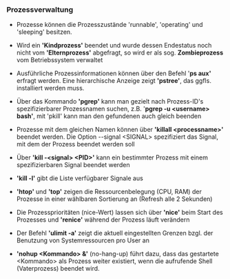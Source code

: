 ### Prozessverwaltung

* Prozesse können die Prozesszustände 'runnable', 'operating' und 'sleeping' besitzen.

* Wird ein **'Kindprozess'** beendet und wurde dessen Endestatus noch nicht vom **'Elternprozess'** abgefragt, so wird er als sog. **Zombieprozess** vom Betriebssystem verwaltet

* Ausführliche Prozessinformationen können über den Befehl '**ps aux'** erfragt werden. Eine hierarchische Anzeige zeigt **'pstree'**, das ggfls. installiert werden muss.

* Über das Kommando **'pgrep'** kann man gezielt nach Prozess-ID's spezifizierbarer Prozessnamen suchen, z.B. '**pgrep -u &lt;username&gt; bash'**, mit 'pkill' kann man den gefundenen auch gleich beenden

* Prozesse mit dem gleichen Namen können über **'killall &lt;processname&gt;'** beendet werden. Die Option --signal &lt;SIGNAL&gt; spezifiziert das Signal, mit dem der Prozess beendet werden soll

* Über **'kill -&lt;signal&gt; &lt;PID&gt;'** kann ein bestimmter Prozess mit einem spezifizierbaren Signal beendet werden

* **'kill -l'** gibt die Liste verfügbarer Signale aus

* **'htop'** und **'top'** zeigen die Ressourcenbelegung \(CPU, RAM\) der Prozesse in einer wählbaren Sortierung an \(Refresh alle 2 Sekunden\)

* Die Prozessprioritäten \(nice-Wert\) lassen sich über **'nice'** beim Start des Prozesses und **'renice'** während der Prozess läuft verändern 

* Der Befehl **'ulimit -a'** zeigt die aktuell eingestellten Grenzen bzgl. der Benutzung von Systemressourcen pro User an

* **'nohup &lt;Kommando&gt; &'** \(no-hang-up\) führt dazu, dass das gestartete &lt;Kommando&gt; als Prozess weiter existiert, wenn die aufrufende Shell \(Vaterprozess\) beendet wird.



